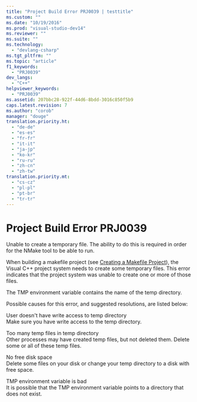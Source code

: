 ```yaml
---
title: "Project Build Error PRJ0039 | testtitle"
ms.custom: ""
ms.date: "10/19/2016"
ms.prod: "visual-studio-dev14"
ms.reviewer: ""
ms.suite: ""
ms.technology: 
  - "devlang-csharp"
ms.tgt_pltfrm: ""
ms.topic: "article"
f1_keywords: 
  - "PRJ0039"
dev_langs: 
  - "C++"
helpviewer_keywords: 
  - "PRJ0039"
ms.assetid: 207bbc28-922f-44d6-8bdd-3016c850f5b9
caps.latest.revision: 7
ms.author: "corob"
manager: "douge"
translation.priority.ht: 
  - "de-de"
  - "es-es"
  - "fr-fr"
  - "it-it"
  - "ja-jp"
  - "ko-kr"
  - "ru-ru"
  - "zh-cn"
  - "zh-tw"
translation.priority.mt: 
  - "cs-cz"
  - "pl-pl"
  - "pt-br"
  - "tr-tr"
---
```

# Project Build Error PRJ0039
Unable to create a temporary file. The ability to do this is required in order for the NMake tool to be able to run.  
  
 When building a makefile project (see [Creating a Makefile Project](../Topic/Creating%20a%20Makefile%20Project.md)), the Visual C++ project system needs to create some temporary files. This error indicates that the project system was unable to create one or more of those files.  
  
 The TMP environment variable contains the name of the temp directory.  
  
 Possible causes for this error, and suggested resolutions, are listed below:  
  
 User doesn't have write access to temp directory  
 Make sure you have write access to the temp directory.  
  
 Too many temp files in temp directory  
 Other processes may have created temp files, but not deleted them. Delete some or all of these temp files.  
  
 No free disk space  
 Delete some files on your disk or change your temp directory to a disk with free space.  
  
 TMP environment variable is bad  
 It is possible that the TMP environment variable points to a directory that does not exist.